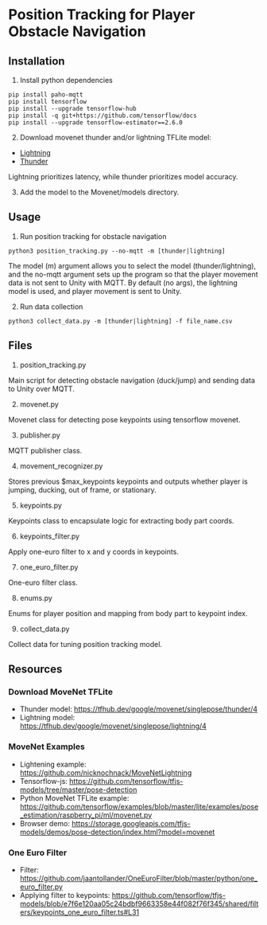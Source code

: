 # Position Tracking for Player Obstacle Navigation

## Installation

1. Install python dependencies

```
pip install paho-mqtt
pip install tensorflow
pip install --upgrade tensorflow-hub
pip install -q git+https://github.com/tensorflow/docs
pip install --upgrade tensorflow-estimator==2.6.0
```

2. Download movenet thunder and/or lightning TFLite model:

- [Lightning](https://tfhub.dev/google/lite-model/movenet/singlepose/lightning/3)
- [Thunder](https://tfhub.dev/google/lite-model/movenet/singlepose/thunder/3)

Lightning prioritizes latency, while thunder prioritizes model accuracy.

3. Add the model to the Movenet/models directory.

## Usage

1. Run position tracking for obstacle navigation

`python3 position_tracking.py --no-mqtt -m [thunder|lightning]`

The model (m) argument allows you to select the model (thunder/lightning), and the no-mqtt argument sets up the program so that the player movement data is not sent to Unity with MQTT. By default (no args), the lightning model is used, and player movement is sent to Unity.

2. Run data collection

`python3 collect_data.py -m [thunder|lightning] -f file_name.csv`

## Files

1. position_tracking.py

Main script for detecting obstacle navigation (duck/jump)
and sending data to Unity over MQTT.

2. movenet.py

Movenet class for detecting pose keypoints using tensorflow movenet.

3. publisher.py

MQTT publisher class.

4. movement_recognizer.py

Stores previous $max_keypoints keypoints and outputs whether player is
jumping, ducking, out of frame, or stationary.

5. keypoints.py

Keypoints class to encapsulate logic for extracting body part coords.

6. keypoints_filter.py

Apply one-euro filter to x and y coords in keypoints.

7. one_euro_filter.py

One-euro filter class.

8. enums.py

Enums for player position and mapping from body part to keypoint index.

9. collect_data.py

Collect data for tuning position tracking model.

## Resources

### Download MoveNet TFLite

- Thunder model: https://tfhub.dev/google/movenet/singlepose/thunder/4
- Lightning model: https://tfhub.dev/google/movenet/singlepose/lightning/4

### MoveNet Examples

- Lightening example: https://github.com/nicknochnack/MoveNetLightning
- Tensorflow-js: https://github.com/tensorflow/tfjs-models/tree/master/pose-detection
- Python MoveNet TFLite example: https://github.com/tensorflow/examples/blob/master/lite/examples/pose_estimation/raspberry_pi/ml/movenet.py
- Browser demo: https://storage.googleapis.com/tfjs-models/demos/pose-detection/index.html?model=movenet

### One Euro Filter

- Filter: https://github.com/jaantollander/OneEuroFilter/blob/master/python/one_euro_filter.py
- Applying filter to keypoints: https://github.com/tensorflow/tfjs-models/blob/e7f6e120aa05c24bdbf9663358e44f082f76f345/shared/filters/keypoints_one_euro_filter.ts#L31
